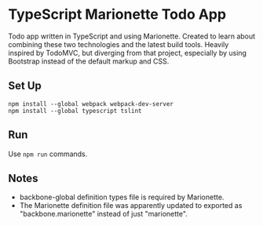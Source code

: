 # TypeScript Marionette Todo App

Todo app written in TypeScript and using Marionette. Created to learn about combining these two technologies and the latest build tools. Heavily inspired by TodoMVC, but diverging from that project, especially by using Bootstrap instead of the default markup and CSS.

## Set Up

    npm install --global webpack webpack-dev-server
    npm install --global typescript tslint

## Run

Use `npm run` commands.

## Notes

* backbone-global definition types file is required by Marionette.
* The Marionette definition file was apparently updated to exported as "backbone.marionette" instead of just "marionette".
